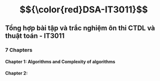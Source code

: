 # $${\color{red}DSA-IT3011}$$

## Tổng hợp bài tập và trắc nghiệm ôn thi CTDL và thuật toán - IT3011

### 7 Chapters
#### Chapter 1: Algorithms and Complexity of algorithms
#### Chapter 2: 

